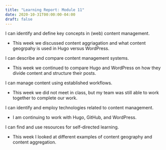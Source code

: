 ```yaml
---
title: "Learning Report: Module 11"
date: 2020-10-31T00:00:00-04:00
draft: false
---
```


I can identify and define key concepts in (web) content management.
- This week we discussed content aggriagation and what content geogrpahy is used in Hugo versus WordPress.

I can describe and compare content management systems.
- This week we continued to compare Hugo and WordPress on how they divide content and structure their posts.

I can manage content using established workflows.
- This week we did not meet in class, but my team was still able to work together to complete our work.

I can identify and employ technologies related to content management.
- I am continuing to work with Hugo, GitHub, and WordPress.

I can find and use resources for self-directed learning.
- This week I looked at different examples of content geography and content aggregation.
